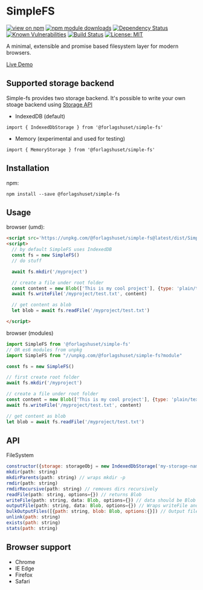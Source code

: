 # SimpleFS
[![view on npm](https://img.shields.io/npm/v/@forlagshuset/simple-fs.svg)](https://www.npmjs.com/package/@forlagshuset/simple-fs)
[![npm module downloads](http://img.shields.io/npm/dt/@forlagshuset/simple-fs.svg)](https://www.npmjs.org/package/@forlagshuset/simple-fs)
[![Dependency Status](https://david-dm.org/fagbokforlaget/simple-fs.svg)](https://david-dm.org/fagbokforlaget/simple-fs)
[![Known Vulnerabilities](https://snyk.io/test/github/fagbokforlaget/simple-fs/badge.svg?targetFile=package.json)](https://snyk.io/test/github/fagbokforlaget/simple-fs?targetFile=package.json)
[![Build Status](https://travis-ci.org/fagbokforlaget/simple-fs.svg?branch=master)](https://travis-ci.org/fagbokforlaget/simple-fs)
[![License: MIT](https://img.shields.io/badge/License-MIT-green.svg)](https://opensource.org/licenses/MIT)

A minimal, extensible and promise based filesystem layer for modern browsers.

[Live Demo](https://codepen.io/iapain/full/MxLNeg)

## Supported storage backend
Simple-fs provides two storage backend. It's possible to write your own stoage backend using [Storage API](https://github.com/fagbokforlaget/simple-fs/blob/master/src/storages/base.js)

* IndexedDB (default)
```
import { IndexedDbStorage } from '@forlagshuset/simple-fs'
```
* Memory (experimental and used for testing)
```
import { MemoryStorage } from '@forlagshuset/simple-fs'
```

## Installation

npm:
```
npm install --save @forlagshuset/simple-fs
```

## Usage
browser (umd):
```html
<script src='https://unpkg.com/@forlagshuset/simple-fs@latest/dist/SimpleFS.min.js' async></script>
<script>
  // by default SimpleFS uses IndexedDB
  const fs = new SimpleFS()
  // do stuff

  await fs.mkdir('/myproject')

  // create a file under root folder
  const content = new Blob(['This is my cool project'], {type: 'plain/text'})
  await fs.writeFile('/myproject/test.txt', content)

  // get content as blob
  let blob = await fs.readFile('/myproject/test.txt')

</script>
```


browser (modules)
```javascript
import SimpleFS from '@forlagshuset/simple-fs'
// OR es6 modules from unpkg
import SimpleFS from "//unpkg.com/@forlagshuset/simple-fs?module"

const fs = new SimpleFS()

// first create root folder
await fs.mkdir('/myproject')

// create a file under root folder
const content = new Blob(['This is my cool project'], {type: 'plain/text'})
await fs.writeFile('/myproject/test.txt', content)

// get content as blob
let blob = await fs.readFile('/myproject/test.txt')
```

## API

FileSystem
```javascript
constructor({storage: storageObj = new IndexedDbStorage('my-storage-name')})
mkdir(path: string)
mkdirParents(path: string) // wraps mkdir -p
rmdir(path: string)
rmdirRecursive(path: string) // removes dirs recursively
readFile(path: string, options={}) // returns Blob
writeFile(path: string, data: Blob, options={}) // data should be Blob type
outputFile(path: string, data: Blob, options={}) // Wraps writeFile and recursively creates path if not exists
bulkOutputFiles([{path: string, blob: Blob, options:{}]) // Output files in one transaction, speeds up in chrome
unlink(path: string)
exists(path: string)
stats(path: string)
```

## Browser support

* Chrome
* IE Edge
* Firefox
* Safari
